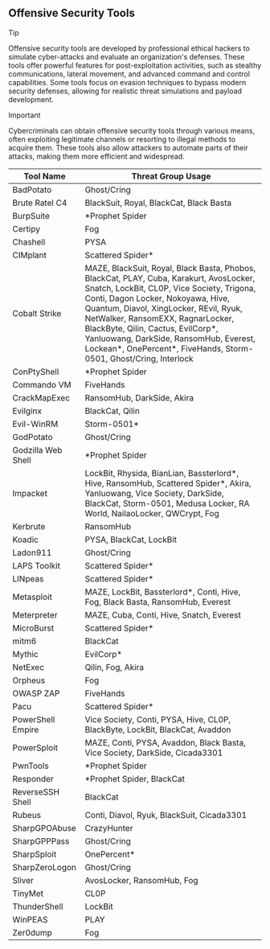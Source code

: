 ## Offensive Security Tools

> [!TIP]
> Offensive security tools are developed by professional ethical hackers to simulate cyber-attacks and evaluate an organization's defenses. These tools offer powerful features for post-exploitation activities, such as stealthy communications, lateral movement, and advanced command and control capabilities. Some tools focus on evasion techniques to bypass modern security defenses, allowing for realistic threat simulations and payload development. 

> [!IMPORTANT]
> Cybercriminals can obtain offensive security tools through various means, often exploiting legitimate channels or resorting to illegal methods to acquire them. These tools also allow attackers to automate parts of their attacks, making them more efficient and widespread.

| Tool Name | Threat Group Usage |
|---|---|
| BadPotato | Ghost/Cring |
| Brute Ratel C4 | BlackSuit, Royal, BlackCat, Black Basta |
| BurpSuite | *Prophet Spider |
| Certipy | Fog |
| Chashell | PYSA |
| CIMplant | Scattered Spider* |
| Cobalt Strike | MAZE, BlackSuit, Royal, Black Basta, Phobos, BlackCat, PLAY, Cuba, Karakurt, AvosLocker, Snatch, LockBit, CL0P, Vice Society, Trigona, Conti, Dagon Locker, Nokoyawa, Hive, Quantum, Diavol, XingLocker, REvil, Ryuk, NetWalker, RansomEXX, RagnarLocker, BlackByte, Qilin, Cactus, EvilCorp*, Yanluowang, DarkSide, RansomHub, Everest, Lockean*, OnePercent*, FiveHands, Storm-0501, Ghost/Cring, Interlock |
| ConPtyShell | *Prophet Spider |
| Commando VM | FiveHands |
| CrackMapExec | RansomHub, DarkSide, Akira |
| Evilginx | BlackCat, Qilin |
| Evil-WinRM | Storm-0501* |
| GodPotato | Ghost/Cring |
| Godzilla Web Shell | *Prophet Spider |
| Impacket | LockBit, Rhysida, BianLian, Bassterlord*, Hive, RansomHub, Scattered Spider*, Akira, Yanluowang, Vice Society, DarkSide, BlackCat, Storm-0501, Medusa Locker, RA World, NailaoLocker, QWCrypt, Fog |
| Kerbrute | RansomHub |
| Koadic | PYSA, BlackCat, LockBit |
| Ladon911 | Ghost/Cring |
| LAPS Toolkit | Scattered Spider* |
| LINpeas | Scattered Spider* |
| Metasploit | MAZE, LockBit, Bassterlord*, Conti, Hive, Fog, Black Basta, RansomHub, Everest |
| Meterpreter | MAZE, Cuba, Conti, Hive, Snatch, Everest |
| MicroBurst | Scattered Spider* |
| mitm6 | BlackCat |
| Mythic | EvilCorp* |
| NetExec | Qilin, Fog, Akira |
| Orpheus | Fog |
| OWASP ZAP | FiveHands |
| Pacu | Scattered Spider* |
| PowerShell Empire | Vice Society, Conti, PYSA, Hive, CL0P, BlackByte, LockBit, BlackCat, Avaddon |
| PowerSploit | MAZE, Conti, PYSA, Avaddon, Black Basta, Vice Society, DarkSide, Cicada3301 |
| PwnTools | *Prophet Spider |
| Responder | *Prophet Spider, BlackCat |
| ReverseSSH Shell | BlackCat |
| Rubeus | Conti, Diavol, Ryuk, BlackSuit, Cicada3301 |
| SharpGPOAbuse | CrazyHunter |
| SharpGPPPass | Ghost/Cring |
| SharpSploit | OnePercent* |
| SharpZeroLogon | Ghost/Cring |
| Sliver | AvosLocker, RansomHub, Fog |
| TinyMet | CL0P |
| ThunderShell | LockBit |
| WinPEAS | PLAY |
| Zer0dump | Fog |
